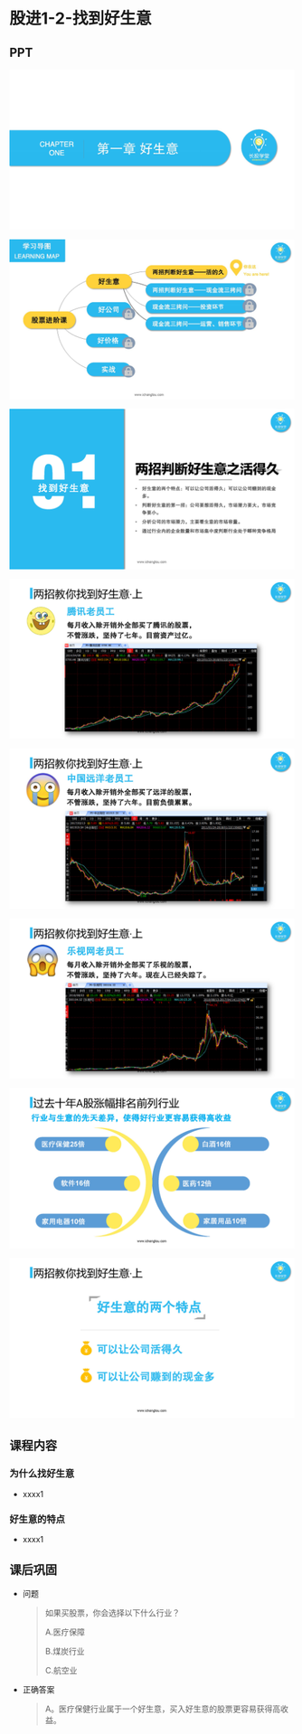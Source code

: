# 股进1-2-找到好生意

## PPT

![课程ppt](assets/1-2-1.jpg)

![课程ppt](assets/1-2-2.jpg)

![课程ppt](assets/1-2-3.jpg)

![课程ppt](assets/1-2-4.jpg)

![课程ppt](assets/1-2-5.jpg)

![课程ppt](assets/1-2-6.jpg)

![课程ppt](assets/1-2-7.jpg)

![课程ppt](assets/1-2-8.jpg)

## 课程内容

### 为什么找好生意

- xxxx1

  > 

### 好生意的特点

- xxxx1

  > 

## 课后巩固

- 问题

  > 如果买股票，你会选择以下什么行业？
  >
  > A.医疗保障
  >
  > B.煤炭行业
  >
  > C.航空业

- 正确答案

  > A。医疗保健行业属于一个好生意，买入好生意的股票更容易获得高收益。